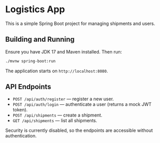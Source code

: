 # Logistics App

This is a simple Spring Boot project for managing shipments and users.

## Building and Running

Ensure you have JDK 17 and Maven installed. Then run:

```bash
./mvnw spring-boot:run
```

The application starts on `http://localhost:8080`.

## API Endpoints

- `POST /api/auth/register` — register a new user.
- `POST /api/auth/login` — authenticate a user (returns a mock JWT token).
- `POST /api/shipments` — create a shipment.
- `GET /api/shipments` — list all shipments.

Security is currently disabled, so the endpoints are accessible without authentication.
